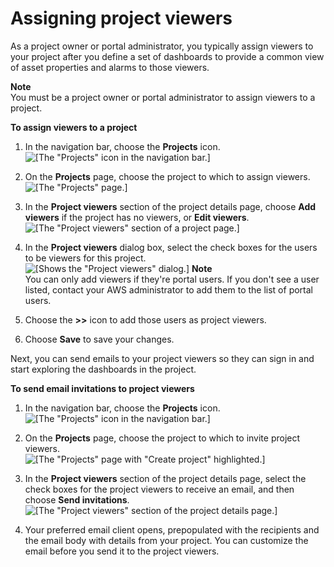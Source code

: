 # Assigning project viewers<a name="assign-project-viewers"></a>

As a project owner or portal administrator, you typically assign viewers to your project after you define a set of dashboards to provide a common view of asset properties and alarms to those viewers\.

**Note**  
You must be a project owner or portal administrator to assign viewers to a project\.<a name="add-viewers-project"></a>

**To assign viewers to a project**

1. In the navigation bar, choose the **Projects** icon\.  
![\[The "Projects" icon in the navigation bar.\]](http://docs.aws.amazon.com/iot-sitewise/latest/appguide/images/portal-navigation-projects-console.png)

1. On the **Projects** page, choose the project to which to assign viewers\.  
![\[The "Projects" page.\]](http://docs.aws.amazon.com/iot-sitewise/latest/appguide/images/projects-portal-user-choose-project-console.png)

1. In the **Project viewers** section of the project details page, choose **Add viewers** if the project has no viewers, or **Edit viewers**\.  
![\[The "Project viewers" section of a project page.\]](http://docs.aws.amazon.com/iot-sitewise/latest/appguide/images/project-add-viewers-console.png)

1. In the **Project viewers** dialog box, select the check boxes for the users to be viewers for this project\.  
![\[Shows the "Project viewers" dialog.\]](http://docs.aws.amazon.com/iot-sitewise/latest/appguide/images/project-choose-viewers-console.png)
**Note**  
You can only add viewers if they're portal users\. If you don't see a user listed, contact your AWS administrator to add them to the list of portal users\.

1. Choose the **>>** icon to add those users as project viewers\.

1. Choose **Save** to save your changes\.

<a name="invite-viewers-project-intro"></a>Next, you can send emails to your project viewers so they can sign in and start exploring the dashboards in the project\.<a name="invite-viewers-project"></a>

**To send email invitations to project viewers**

1. In the navigation bar, choose the **Projects** icon\.  
![\[The "Projects" icon in the navigation bar.\]](http://docs.aws.amazon.com/iot-sitewise/latest/appguide/images/portal-navigation-projects-console.png)

1. On the **Projects** page, choose the project to which to invite project viewers\.  
![\[The "Projects" page with "Create project" highlighted.\]](http://docs.aws.amazon.com/iot-sitewise/latest/appguide/images/projects-portal-user-choose-project-console.png)

1. In the **Project viewers** section of the project details page, select the check boxes for the project viewers to receive an email, and then choose **Send invitations**\.  
![\[The "Project viewers" section of the project details page.\]](http://docs.aws.amazon.com/iot-sitewise/latest/appguide/images/project-invite-viewers-console.png)

1. Your preferred email client opens, prepopulated with the recipients and the email body with details from your project\. You can customize the email before you send it to the project viewers\.